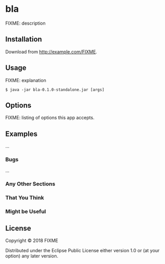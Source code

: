 # bla

FIXME: description

## Installation

Download from http://example.com/FIXME.

## Usage

FIXME: explanation

    $ java -jar bla-0.1.0-standalone.jar [args]

## Options

FIXME: listing of options this app accepts.

## Examples

...

### Bugs

...

### Any Other Sections
### That You Think
### Might be Useful

## License

Copyright © 2018 FIXME

Distributed under the Eclipse Public License either version 1.0 or (at
your option) any later version.
